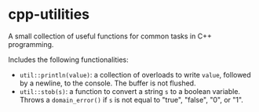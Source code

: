 # cpp-utilities
A small collection of useful functions for common tasks in C++ programming.

Includes the following functionalities:

- `util::println(value)`: a collection of overloads to write `value`, followed by a newline, to the console. The buffer is not flushed.
- `util::stob(s)`: a function to convert a string `s` to a boolean variable. Throws a `domain_error()` if `s` is not equal to "true", "false", "0", or "1".
